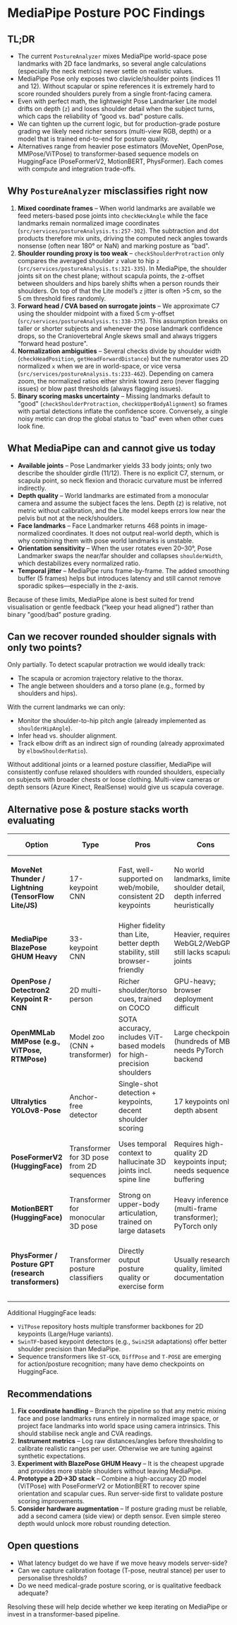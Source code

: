 # MediaPipe Posture POC Findings

## TL;DR
- The current `PostureAnalyzer` mixes MediaPipe world-space pose landmarks with 2D face landmarks, so several angle calculations (especially the neck metrics) never settle on realistic values.
- MediaPipe Pose only exposes two clavicle/shoulder points (indices 11 and 12). Without scapular or spine references it is extremely hard to score rounded shoulders purely from a single front-facing camera.
- Even with perfect math, the lightweight Pose Landmarker Lite model drifts on depth (`z`) and loses shoulder detail when the subject turns, which caps the reliability of “good vs. bad” posture calls.
- We can tighten up the current logic, but for production-grade posture grading we likely need richer sensors (multi-view RGB, depth) or a model that is trained end-to-end for posture quality.
- Alternatives range from heavier pose estimators (MoveNet, OpenPose, MMPose/ViTPose) to transformer-based sequence models on HuggingFace (PoseFormerV2, MotionBERT, PhysFormer). Each comes with compute and integration trade-offs.

## Why `PostureAnalyzer` misclassifies right now
1. **Mixed coordinate frames** – When world landmarks are available we feed meters-based pose joints into `checkNeckAngle` while the face landmarks remain normalized image coordinates (`src/services/postureAnalysis.ts:257-302`). The subtraction and dot products therefore mix units, driving the computed neck angles towards nonsense (often near 180° or NaN) and marking posture as "bad".
2. **Shoulder rounding proxy is too weak** – `checkShoulderProtraction` only compares the averaged shoulder `z` value to hip `z` (`src/services/postureAnalysis.ts:321-335`). In MediaPipe, the shoulder joints sit on the chest plane; without scapula points, the z-offset between shoulders and hips barely shifts when a person rounds their shoulders. On top of that the Lite model’s `z` jitter is often >5 cm, so the 5 cm threshold fires randomly.
3. **Forward head / CVA based on surrogate joints** – We approximate C7 using the shoulder midpoint with a fixed 5 cm y-offset (`src/services/postureAnalysis.ts:338-375`). This assumption breaks on taller or shorter subjects and whenever the pose landmark confidence drops, so the Craniovertebral Angle skews small and always triggers "forward head posture".
4. **Normalization ambiguities** – Several checks divide by shoulder width (`checkHeadPosition`, `getHeadForwardDistance`) but the numerator uses 2D normalized `x` when we are in world-space, or vice versa (`src/services/postureAnalysis.ts:233-462`). Depending on camera zoom, the normalized ratios either shrink toward zero (never flagging issues) or blow past thresholds (always flagging issues).
5. **Binary scoring masks uncertainty** – Missing landmarks default to "good" (`checkShoulderProtraction`, `checkUpperBodyAlignment`) so frames with partial detections inflate the confidence score. Conversely, a single noisy metric can drop the global status to "bad" even when other cues look fine.

## What MediaPipe can and cannot give us today
- **Available joints** – Pose Landmarker yields 33 body joints; only two describe the shoulder girdle (11/12). There is no explicit C7, sternum, or scapula point, so neck flexion and thoracic curvature must be inferred indirectly.
- **Depth quality** – World landmarks are estimated from a monocular camera and assume the subject faces the lens. Depth (z) is relative, not metric without calibration, and the Lite model keeps errors low near the pelvis but not at the neck/shoulders.
- **Face landmarks** – Face Landmarker returns 468 points in image-normalized coordinates. It does not output real-world depth, which is why combining them with pose world landmarks is unstable.
- **Orientation sensitivity** – When the user rotates even 20–30°, Pose Landmarker swaps the near/far shoulder and collapses `shoulderWidth`, which destabilizes every normalized ratio.
- **Temporal jitter** – MediaPipe runs frame-by-frame. The added smoothing buffer (5 frames) helps but introduces latency and still cannot remove sporadic spikes—especially in the z-axis.

Because of these limits, MediaPipe alone is best suited for trend visualisation or gentle feedback (“keep your head aligned”) rather than binary "good/bad" posture grading.

## Can we recover rounded shoulder signals with only two points?
Only partially. To detect scapular protraction we would ideally track:
- The scapula or acromion trajectory relative to the thorax.
- The angle between shoulders and a torso plane (e.g., formed by shoulders and hips).

With the current landmarks we can only:
- Monitor the shoulder-to-hip pitch angle (already implemented as `shoulderHipAngle`).
- Infer head vs. shoulder alignment.
- Track elbow drift as an indirect sign of rounding (already approximated by `elbowShoulderRatio`).

Without additional joints or a learned posture classifier, MediaPipe will consistently confuse relaxed shoulders with rounded shoulders, especially on subjects with broader chests or loose clothing. Multi-view cameras or depth sensors (Azure Kinect, RealSense) would give us scapula coverage.

## Alternative pose & posture stacks worth evaluating
| Option | Type | Pros | Cons | Integration notes |
| --- | --- | --- | --- | --- |
| **MoveNet Thunder / Lightning (TensorFlow Lite/JS)** | 17-keypoint CNN | Fast, well-supported on web/mobile, consistent 2D keypoints | No world landmarks, limited shoulder detail, depth inferred heuristically | Drop-in via TF.js or TFLite. Could swap into current pipeline with minor changes.
| **MediaPipe BlazePose GHUM Heavy** | 33-keypoint CNN | Higher fidelity than Lite, better depth stability, still browser-friendly | Heavier, requires WebGL2/WebGPU; still lacks scapula joints | Replace Lite model URL; re-tune thresholds.
| **OpenPose / Detectron2 Keypoint R-CNN** | 2D multi-person | Richer shoulder/torso cues, trained on COCO | GPU-heavy; browser deployment difficult | Run server-side, stream joints to client.
| **OpenMMLab MMPose (e.g., ViTPose, RTMPose)** | Model zoo (CNN + transformer) | SOTA accuracy, includes ViT-based models for high-precision shoulders | Large checkpoints (hundreds of MB), needs PyTorch backend | Host inference API; leverage transformer variants like ViTPose-B.
| **Ultralytics YOLOv8-Pose** | Anchor-free detector | Single-shot detection + keypoints, decent shoulder scoring | 17 keypoints only; depth absent | Lightweight PyTorch backend; export to ONNX/TFLite.
| **PoseFormerV2 (HuggingFace)** | Transformer for 3D pose from 2D sequences | Uses temporal context to hallucinate 3D joints incl. spine line | Requires high-quality 2D keypoints input; needs sequence buffering | Pipeline: run 2D pose (e.g., ViTPose) → PoseFormerV2 → analyze posture.
| **MotionBERT (HuggingFace)** | Transformer for monocular 3D pose | Strong on upper-body articulation, trained on large datasets | Heavy inference (multi-frame transformer); PyTorch only | Similar two-stage setup; provides consistent torso depth.
| **PhysFormer / Posture GPT (research transformers)** | Transformer posture classifiers | Directly output posture quality or exercise form | Usually research-quality, limited documentation | Might bootstrap posture scoring once pretrained weights are public.

Additional HuggingFace leads:
- `ViTPose` repository hosts multiple transformer backbones for 2D keypoints (Large/Huge variants).
- `SwinTF`-based keypoint detectors (e.g., `Swin2SR` adaptations) offer better shoulder precision than MediaPipe.
- Sequence transformers like `ST-GCN`, `DiffPose` and `T-POSE` are emerging for action/posture recognition; many have demo checkpoints on HuggingFace.

## Recommendations
1. **Fix coordinate handling** – Branch the pipeline so that any metric mixing face and pose landmarks runs entirely in normalized image space, or project face landmarks into world space using camera intrinsics. This should stabilise neck angle and CVA readings.
2. **Instrument metrics** – Log raw distances/angles before thresholding to calibrate realistic ranges per user. Otherwise we are tuning against synthetic expectations.
3. **Experiment with BlazePose GHUM Heavy** – It is the cheapest upgrade and provides more stable shoulders without leaving MediaPipe.
4. **Prototype a 2D→3D stack** – Combine a high-accuracy 2D model (ViTPose) with PoseFormerV2 or MotionBERT to recover spine orientation and scapular cues. Run server-side first to validate posture scoring improvements.
5. **Consider hardware augmentation** – If posture grading must be reliable, add a second camera (side view) or depth sensor. Even simple stereo depth would unlock more robust rounding detection.

## Open questions
- What latency budget do we have if we move heavy models server-side?
- Can we capture calibration footage (T-pose, neutral stance) per user to personalise thresholds?
- Do we need medical-grade posture scoring, or is qualitative feedback adequate?

Resolving these will help decide whether we keep iterating on MediaPipe or invest in a transformer-based pipeline.
